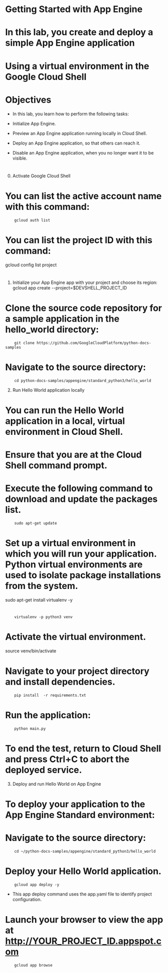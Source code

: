 # Getting Started with App Engine
# In this lab, you create and deploy a simple App Engine application
# Using a virtual environment in the Google Cloud Shell

# Objectives
- In this lab, you learn how to perform the following tasks:

- Initialize App Engine.

- Preview an App Engine application running locally in Cloud Shell.

- Deploy an App Engine application, so that others can reach it.

- Disable an App Engine application, when you no longer want it to be visible.

# 
0. Activate Google Cloud Shell
# You can list the active account name with this command:
        gcloud auth list
# You can list the project ID with this command:

gcloud config list project
# 

1. Initialize your App Engine app with your project and choose its region:
        gcloud app create --project=$DEVSHELL_PROJECT_ID


# Clone the source code repository for a sample application in the hello_world directory:
        git clone https://github.com/GoogleCloudPlatform/python-docs-samples

# Navigate to the source directory:
        cd python-docs-samples/appengine/standard_python3/hello_world

2. Run Hello World application locally
# You can run the Hello World application in a local, virtual environment in Cloud Shell.
# Ensure that you are at the Cloud Shell command prompt.

# Execute the following command to download and update the packages list.
        sudo apt-get update
# Set up a virtual environment in which you will run your application. Python virtual environments are used to isolate package installations from the system.

sudo apt-get install virtualenv -y
# 
        virtualenv -p python3 venv
# Activate the virtual environment.


source venv/bin/activate

# Navigate to your project directory and install dependencies.
        pip install  -r requirements.txt


# Run the application:
        python main.py

# To end the test, return to Cloud Shell and press Ctrl+C to abort the deployed service.

3. Deploy and run Hello World on App Engine
# To deploy your application to the App Engine Standard environment:
# Navigate to the source directory:
        cd ~/python-docs-samples/appengine/standard_python3/hello_world

# Deploy your Hello World application.
        gcloud app deploy -y

- This app deploy command uses the app.yaml file to identify project configuration.

# Launch your browser to view the app at http://YOUR_PROJECT_ID.appspot.com
        gcloud app browse

# 